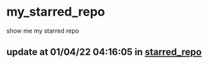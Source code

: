 # my_starred_repo
show me my starred repo

update at 01/04/22 04:16:05 in [starred_repo](./index.html)
---

